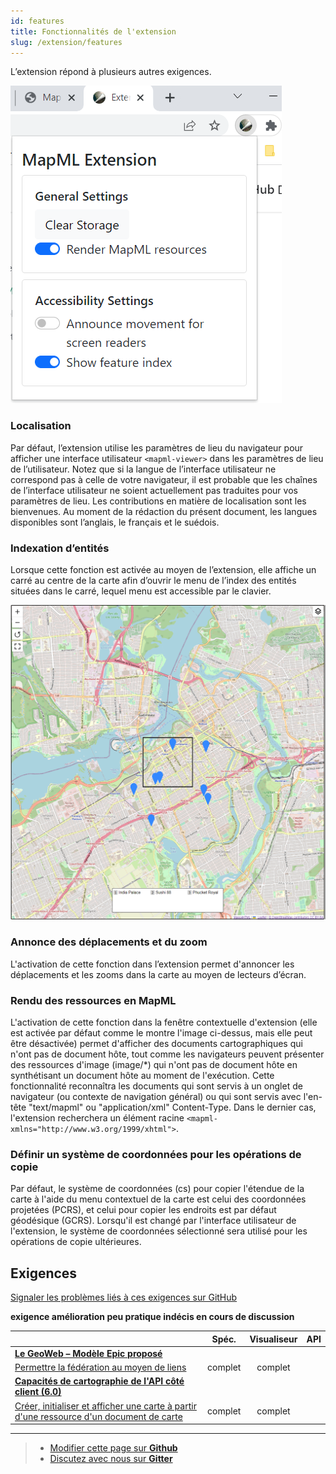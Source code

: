 ```yaml
---
id: features
title: Fonctionnalités de l'extension 
slug: /extension/features
---
```


L’extension répond à plusieurs autres exigences.

![Fenêtre contextuelle d’extension](../assets/img/render-mapml.png)

### Localisation 

Par défaut, l’extension utilise les paramètres de lieu du navigateur pour afficher une interface utilisateur `<mapml-viewer>` dans les paramètres de lieu de l’utilisateur. Notez que si la langue de l’interface utilisateur ne correspond pas à celle de votre navigateur, il est probable que les chaînes de l’interface utilisateur ne soient actuellement pas traduites pour vos paramètres de lieu. Les contributions en matière de localisation sont les bienvenues. Au moment de la rédaction du présent document, les langues disponibles sont l’anglais, le français et le suédois.

### Indexation d’entités

Lorsque cette fonction est activée au moyen de l’extension, elle affiche un carré au centre de la carte afin d’ouvrir le menu de l’index des entités situées dans le carré, lequel menu est accessible par le clavier.

![Exemple d’index des entités](../assets/img/feature-index.png)

### Annonce des déplacements et du zoom

L'activation de cette fonction dans l’extension permet d'annoncer les déplacements et les zooms dans la carte au moyen de lecteurs d’écran.

### Rendu des ressources en MapML

L'activation de cette fonction dans la fenêtre contextuelle d'extension (elle est activée par défaut comme le montre l'image ci-dessus, mais elle peut être désactivée) permet d'afficher des documents cartographiques qui n'ont pas de document hôte, tout comme les navigateurs peuvent présenter des ressources d'image  (image/*) qui n'ont pas de document hôte en synthétisant un document hôte au moment de l'exécution. Cette fonctionnalité reconnaîtra les documents qui sont servis à un onglet de navigateur (ou contexte de navigation général) ou qui sont servis avec l'en-tête  "text/mapml" ou "application/xml" Content-Type. Dans le dernier cas, l'extension recherchera un élément racine `<mapml- xmlns="http://www.w3.org/1999/xhtml">`.

### Définir un système de coordonnées pour les opérations de copie

Par défaut, le système de coordonnées (cs) pour copier l'étendue de la carte à 
l'aide du menu contextuel de la carte est celui des coordonnées projetées (PCRS), 
et celui pour copier les endroits est par défaut géodésique (GCRS). Lorsqu'il est 
changé par l'interface utilisateur de l'extension, le système de coordonnées 
sélectionné sera utilisé pour les opérations de copie ultérieures.

## Exigences 

[Signaler les problèmes liés à ces exigences sur GitHub](https://github.com/Maps4HTML/HTML-Map-Element-UseCases-Requirements/issues/new?title=-SUMMARIZE+THE+PROBLEM-&body=-DESCRIBE+THE+PROBLEM-)

<p><b><span class="requirement">exigence</span>
<span class="enhancement">amélioration</span>
<span class="impractical">peu pratique</span>
<span class="undecided">indécis</span>
<span class="discussion">en cours de discussion</span></b></p>

|  | Spéc. | Visualiseur | API |
|:---------------------------------------------------------------------------------|:------: |:-----: |:---: |
| [**Le GeoWeb – Modèle Epic proposé**](https://github.com/Maps4HTML/HTML-Map-Element-UseCases-Requirements/issues/172) |  |  |  |
| <div class="discussion">[Permettre la fédération au moyen de liens](https://github.com/Maps4HTML/HTML-Map-Element-UseCases-Requirements/issues/19)</div> | complet | complet |  |
| [**Capacités de cartographie de l'API côté client (6.0)**](https://maps4html.org/HTML-Map-Element-UseCases-Requirements/#client-apis) |  |  |  |
| <div class="discussion">[Créer, initialiser et afficher une carte à partir d'une ressource d'un document de carte](https://github.com/Maps4HTML/HTML-Map-Element-UseCases-Requirements/issues/259)</div> | complet | complet |  |

---

> - [Modifier cette page sur **Github**](https://github.com/Maps4HTML/web-map-doc/edit/main/docs/extension/features.md)
> - [Discutez avec nous sur **Gitter**](https://gitter.im/Maps4HTML/chat)
